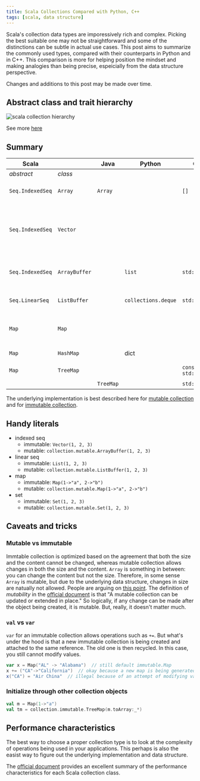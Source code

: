 ```yaml
---
title: Scala Collections Compared with Python, C++
tags: [scala, data structure]
---
```


Scala's collection data types are imporessively rich and complex. 
Picking the best suitable one may not be straightforward and some of the distinctions can be subtle in actual use cases. 
This post aims to summarize the commonly used types, compared with their counterparts in Python and in C++. 
This comparison is more for helping position the mindset and making analogies than being precise, 
espeicially from the data structure perspective.

Changes and additions to this post may be made over time.


## Abstract class and trait hierarchy

![scala collection hierarchy](http://docs.scala-lang.org/resources/images/collections.png)

See more [here](http://docs.scala-lang.org/overviews/collections/overview.html)


## Summary

|Scala     |       |Java|Python|C++|Description|
|----------|-------|----|------|---|-----------|
|*abstract*|*class*|    |      |   |           |
|`Seq.IndexedSeq`|`Array`|`Array`| |`[]`|Fixed length seq. Mutable in elements but not in length|
|`Seq.IndexedSeq`|`Vector`| | | |Fixed length seq. Immutable both in elements and length. Internally as a 32-branch tree. Default for `immutable.IndexedSeq`|
|`Seq.IndexedSeq`|`ArrayBuffer`| | `list` | `std::vector` | Variable length seq. Mutable both in elements and length. Efficient to append.|
|`Seq.LinearSeq`|`ListBuffer`| |`collections.deque`|`std::list`| Internal list. Efficient prepend and append on both ends.|
|`Map`|`Map`| | | | Mutable and immutable map implemented as [hash trie]|
|`Map`|`HashMap`| | dict | | Both mutable and immutable |
|`Map`|`TreeMap`| | |`const std::map`| Immutable RB tree map |
|     |         |`TreeMap`| |`std::map`| Mutable RB tree map |


[hash trie]: http://www.scala-lang.org/docu/files/collections-api/collections_19.html

The underlying implementation is best described here for [mutable collection](http://docs.scala-lang.org/overviews/collections/concrete-mutable-collection-classes.html) and for [immutable collection](http://docs.scala-lang.org/overviews/collections/concrete-immutable-collection-classes).


## Handy literals

+ indexed seq
  + immutable: `Vector(1, 2, 3)`
  + mutable: `collection.mutable.ArrayBuffer(1, 2, 3)`
+ linear seq
  + immutable: `List(1, 2, 3)`
  + mutable: `collection.mutable.ListBuffer(1, 2, 3)`
+ map
  + immutable: `Map(1->"a", 2->"b")`
  + mutable: `collection.mutable.Map(1->"a", 2->"b")`
+ set
  + immutable: `Set(1, 2, 3)`
  + mutable: `collection.mutable.Set(1, 2, 3)`

## Caveats and tricks

### Mutable vs immutable

Immtable collection is optimized based on the agreement that both the size and the content cannot be changed, whereas mutable collection allows changes in both the size and the content. `Array` is something in between: you can change the content but not the size. Therefore, in some sense `Array` is mutable, but due to the underlying data structure, changes in size are natually not allowed. People are arguing on [this point](http://docs.scala-lang.org/overviews/collections/overview.html). The definition of *mutability* in the [official document](http://docs.scala-lang.org/overviews/collections/overview.html) is that "A mutable collection can be updated or extended in place." So logically, if any change can be made after the object being created, it is mutable. But, really, it doesn't matter much.

### `val` vs `var`
 `var` for an immutable collection allows operations such as `+=`. But what's under the hood is that a new immutable collection is being created and attached to the same reference. The old one is then recycled. In this case, you still cannot modify values.
```scala
var x = Map("AL" -> "Alabama")  // still default immutable.Map
x += ("CA"->"California")  // okay because a new map is being generated
x("CA") = "Air China"  // illegal because of an attempt of modifying values
```

### Initialize through other collection objects
```scala
val m = Map(1->"a")
val tm = collection.immutable.TreeMap(m.toArray:_*)
```

## Performance characteristics

The best way to choose a proper collection type is to look at the complexity of operations being used in your applications.
This perhaps is also the easist way to figure out the underlying implementation and data structure.
 
The [official document](http://docs.scala-lang.org/overviews/collections/performance-characteristics.html) provides an excellent summary
of the performance characteristics for each Scala collection class.



